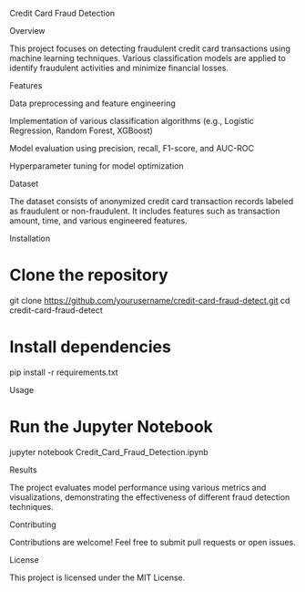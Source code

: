 Credit Card Fraud Detection

Overview

This project focuses on detecting fraudulent credit card transactions using machine learning techniques. Various classification models are applied to identify fraudulent activities and minimize financial losses.

Features

Data preprocessing and feature engineering

Implementation of various classification algorithms (e.g., Logistic Regression, Random Forest, XGBoost)

Model evaluation using precision, recall, F1-score, and AUC-ROC

Hyperparameter tuning for model optimization

Dataset

The dataset consists of anonymized credit card transaction records labeled as fraudulent or non-fraudulent. It includes features such as transaction amount, time, and various engineered features.

Installation

# Clone the repository
git clone https://github.com/yourusername/credit-card-fraud-detect.git
cd credit-card-fraud-detect

# Install dependencies
pip install -r requirements.txt

Usage

# Run the Jupyter Notebook
jupyter notebook Credit_Card_Fraud_Detection.ipynb

Results

The project evaluates model performance using various metrics and visualizations, demonstrating the effectiveness of different fraud detection techniques.

Contributing

Contributions are welcome! Feel free to submit pull requests or open issues.

License

This project is licensed under the MIT License.

